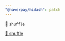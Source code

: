 ```yaml
---
"@naverpay/hidash": patch
---
```


🚀 `shuffle`

[🚀 shuffle](https://github.com/NaverPayDev/hidash/pull/130)
